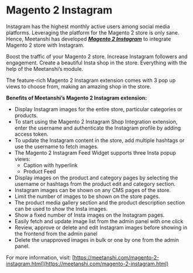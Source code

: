 # Magento 2 Instagram

Instagram has the highest monthly active users among social media platforms. Leveraging the platform for the Magento 2 store is only sane. Hence, Meetanshi has developed [***Magento 2 Instagram***](https://meetanshi.com/magento-2-instagram.html) to integrate Magento 2 store with Instagram.

Boost the traffic of your Magento 2 store. Increase Instagram followers and engagement. Create a beautiful Insta shop in the store. Everything with the help of the Meetanshi’s module.

The feature-rich Magento 2 Instagram extension comes with 3 pop up views to choose from, making an amazing shop in the store.

**Benefits of Meetanshi’s Magento 2 Instagram extension:**

* Display Instagram images for the entire store, particular categories or products.
* To start using the Magento 2 Instagram Shop Integration extension, enter the username and authenticate the Instagram profile by adding access token.
* To update the Instagram content in the store, add multiple hashtags or use the username to fetch images.
* The Magento 2 Instagram Feed Widget supports three Insta popup views:
	* Caption with hyperlink
	* Product Feed
* Display images on the product and category pages by selecting the username or hashtags from the product edit and category section.
* Instagram images can be shown on any CMS pages of the store.
* Limit the number of images to be shown on the store pages.
* The product media gallery section and the product description section can be used to show the Insta images.
* Show a fixed number of Insta images on the Instagram pages.
* Easily fetch and update image list from the admin panel with one click
* Review, approve or delete and edit Instagram images before showing in the frontend from the admin panel
* Delete the unapproved images in bulk or one by one from the admin panel.

For more information, visit: [https://meetanshi.com/magento-2-instagram.html](https://meetanshi.com/magento-2-instagram.html)
